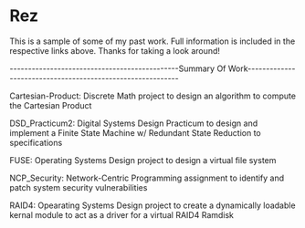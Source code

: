Rez
===

This is a sample of some of my past work.
Full information is included in the respective links above.
Thanks for taking a look around!



----------------------------------------------Summary Of Work-----------------------------------------------------------

Cartesian-Product: Discrete Math project to design an algorithm to compute the Cartesian Product

DSD_Practicum2: Digital Systems Design Practicum to design and implement a Finite State Machine w/ Redundant 
State Reduction to specifications

FUSE: Operating Systems Design project to design a virtual file system

NCP_Security: Network-Centric Programming assignment to identify and patch system security vulnerabilities

RAID4: Opearating Systems Design project to create a dynamically loadable kernal module to act as a driver for
a virtual RAID4 Ramdisk
